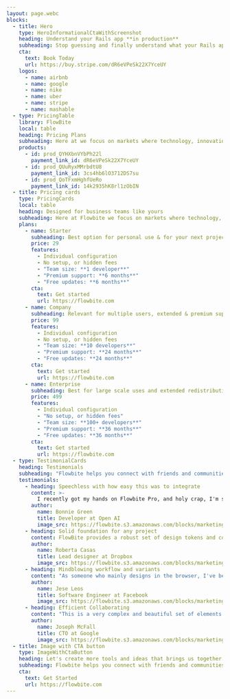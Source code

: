 ```yaml
---
layout: page.webc
blocks: 
  - title: Hero
    type: HeroInformationalCtaWithScreenshot
    heading: Understand your Rails app **in production**
    subheading: Stop guessing and finally understand what your Rails app is **actually doing** in production.
    cta:
      text: Book Today
      url: https://buy.stripe.com/dR6eVPeSk22X7YceUY
    logos:
      - name: airbnb
      - name: google
      - name: nike
      - name: uber
      - name: stripe
      - name: mashable
  - type: PricingTable
    library: FlowBite
    local: table
    heading: Pricing Plans
    subheading: Here at we focus on markets where technology, innovation, and capital can unlock long-term value and drive economic growth.
    products:
      - id: prod_QYHXbnVYbPh22l
        payment_link_id: dR6eVPeSk22X7YceUY
      - id: prod_QUuRyxMMrbdtU8
        payment_link_id: 3cs4hb6lO3712DS7su
      - id: prod_QoTFxmHghfUeRo
        payment_link_id: 14k2935hK8rl1zObIN
  - title: Pricing cards
    type: PricingCards
    local: table
    heading: Designed for business teams like yours
    subheading: Here at Flowbite we focus on markets where technology, innovation, and capital can unlock long-term value and drive economic growth.
    plans:
      - name: Starter
        subheading: Best option for personal use & for your next project.
        price: 29
        features:
          - Individual configuration
          - No setup, or hidden fees
          - "Team size: **1 developer**"
          - "Premium support: **6 months**"
          - "Free updates: **6 months**"
        cta:
          text: Get started
          url: https://flowbite.com
      - name: Company
        subheading: Relevant for multiple users, extended & premium support.
        price: 99
        features:
          - Individual configuration
          - No setup, or hidden fees
          - "Team size: **10 developers**"
          - "Premium support: **24 months**"
          - "Free updates: **24 months**"
        cta:
          text: Get started
          url: https://flowbite.com
      - name: Enterprise
        subheading: Best for large scale uses and extended redistribution rights.
        price: 499
        features:
          - Individual configuration
          - "No setup, or hidden fees"
          - "Team size: **100+ developers**"
          - "Premium support: **36 months**"
          - "Free updates: **36 months**"
        cta:
          text: Get started
          url: https://flowbite.com
  - type: TestimonialCards
    heading: Testimonials
    subheading: "Flowbite helps you connect with friends and communities of people who share your interests."
    testimonials:
      - heading: Speechless with how easy this was to integrate
        content: >-
          I recently got my hands on Flowbite Pro, and holy crap, I'm speechless with how easy this was to integrate within my application.  Most templates are a pain, code is scattered, and near impossible to theme.  Flowbite has code in one place and I'm not joking when I say it took me a matter of minutes to copy the code, customise it and integrate within a Laravel + Vue application.  If you care for your time, I hands down would go with this.
        author:
          name: Bonnie Green
          title: Developer at Open AI
          image_src: https://flowbite.s3.amazonaws.com/blocks/marketing-ui/avatars/karen-nelson.png
      - heading: Solid foundation for any project
        content: FlowBite provides a robust set of design tokens and components based on the popular Tailwind CSS framework. From the most used UI components like forms and navigation bars to the whole app screens designed both for desktop and mobile, this UI kit provides a solid foundation for any project. Designing with Figma components that can be easily translated to the utility classes of Tailwind CSS is a huge timesaver!
        author:
          name: Roberta Casas
          title: Lead designer at Dropbox
          image_src: https://flowbite.s3.amazonaws.com/blocks/marketing-ui/avatars/roberta-casas.png
      - heading: Mindblowing workflow and variants
        content: "As someone who mainly designs in the browser, I've been a casual user of Figma, but as soon as I saw and started playing with FlowBite my mind was. Everything is so well structured and simple to use (I've learnt so much about Figma by just using the toolkit). Aesthetically, the well designed components are beautiful and will undoubtedly level up your next application."
        author:
          name: Jese Leos
          title: Software Engineer at Facebook
          image_src: https://flowbite.s3.amazonaws.com/blocks/marketing-ui/avatars/jese-leos.png
      - heading: Efficient Collaborating
        content: "This is a very complex and beautiful set of elements. Under the hood it comes with the best things from 2 different worlds: Figma and Tailwind. You have many examples that can be used to create a fast prototype for your team."
        author:
          name: Joseph McFall
          title: CTO at Google
          image_src: https://flowbite.s3.amazonaws.com/blocks/marketing-ui/avatars/joseph-mcfall.png
  - title: Image with CTA button
    type: ImageWithCtaButton
    heading: Let's create more tools and ideas that brings us together.
    subheading: Flowbite helps you connect with friends and communities of people who share your interests. Connecting with your friends and family as well as discovering new ones is easy with features like Groups.
    cta:
      text: Get Started
      url: https://flowbite.com
---
```

